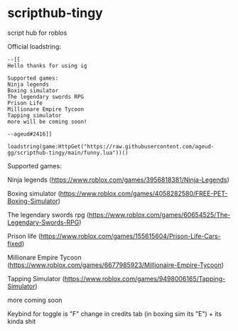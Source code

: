 # scripthub-tingy
script hub for roblos

Official loadstring:
```
--[[
Hello thanks for using ig

Supported games:
Ninja legends
Boxing simulator
The legendary swords RPG
Prison Life
Millionare Empire Tycoon
Tapping simulator
more will be coming soon!

--ageud#2416]]

loadstring(game:HttpGet("https://raw.githubusercontent.com/ageud-gg/scripthub-tingy/main/funny.lua"))()
```



Supported games:

Ninja legends (https://www.roblox.com/games/3956818381/Ninja-Legends)

Boxing simulator (https://www.roblox.com/games/4058282580/FREE-PET-Boxing-Simulator)

The legendary swords rpg (https://www.roblox.com/games/60654525/The-Legendary-Swords-RPG)

Prison life (https://www.roblox.com/games/155615604/Prison-Life-Cars-fixed)

Millionare Empire Tycoon (https://www.roblox.com/games/6677985923/Millionaire-Empire-Tycoon)

Tapping Simulator (https://www.roblox.com/games/9498006165/Tapping-Simulator)

more coming soon

Keybind for toggle is "F" change in credits tab (in boxing sim its "E") + its kinda shit
